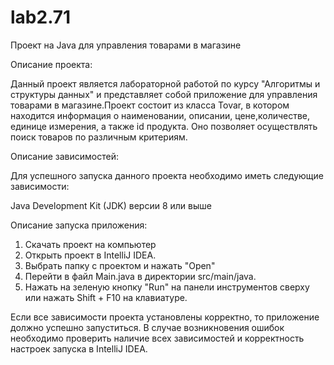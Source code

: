 # lab2.71
Проект на Java для управления товарами в магазине

Описание проекта:


Данный проект является лабораторной работой по курсу "Алгоритмы и структуры данных" и представляет собой приложение для управления товарами в магазине.Проект состоит из класса Tovar,  в котором находится информация о наименовании, описании, цене,количестве, единице измерения, а также id продукта. Оно позволяет осуществлять поиск товаров по различным критериям.

Описание зависимостей:

Для успешного запуска данного проекта необходимо иметь следующие зависимости:

Java Development Kit (JDK) версии 8 или выше

Описание запуска приложения:
1. Скачать проект на компьютер
2. Открыть проект в IntelliJ IDEA.
3. Выбрать папку с проектом и нажать "Open"
4. Перейти в файл Main.java в директории src/main/java.
5. Нажать на зеленую кнопку "Run" на панели инструментов сверху или нажать Shift + F10 на клавиатуре.

Если все зависимости проекта установлены корректно, то приложение должно успешно запуститься. В случае возникновения ошибок необходимо проверить наличие всех зависимостей и корректность настроек запуска в IntelliJ IDEA.
